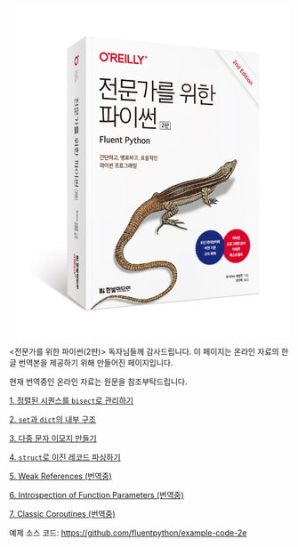![](cover-2ed-kor.jpg)

<전문가를 위한 파이썬(2판)> 독자님들께 감사드립니다. 이 페이지는 온라인 자료의 한글 번역본을 제공하기 위해 만들어진 페이지입니다.

현재 번역중인 온라인 자료는 원문을 참조부탁드립니다.

[1. 정렬된 시퀀스를 `bisect`로 관리하기](./article1/article1.md)

[2. `set`과 `dict`의 내부 구조](./article2/article2.md)

[3. 다중 문자 이모지 만들기](./article3/article3.md)

[4. `struct`로 이진 레코드 파싱하기](./article4/article4.md)

[5. Weak References (번역중)](https://www.fluentpython.com/extra/weak-references/)

[6. Introspection of Function Parameters (번역중)](https://www.fluentpython.com/extra/function-introspection/)

[7. Classic Coroutines (번역중)](https://www.fluentpython.com/extra/classic-coroutines/)


예제 소스 코드: https://github.com/fluentpython/example-code-2e
